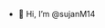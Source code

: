 - 👋 Hi, I’m @sujanM14

<!---
sujanM14/sujanM14 is a ✨ special ✨ repository because its `README.md` (this file) appears on your GitHub profile.
You can click the Preview link to take a look at your changes.
--->
